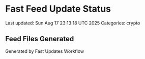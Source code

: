 # Fast Feed Update Status
Last updated: Sun Aug 17 23:13:18 UTC 2025
Categories: crypto

## Feed Files Generated

Generated by Fast Updates Workflow
